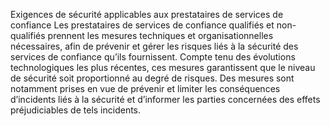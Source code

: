 Exigences de sécurité applicables aux prestataires de services de confiance
Les prestataires de services de confiance qualifiés et non-qualifiés prennent les mesures techniques et organisationnelles nécessaires, afin de prévenir et gérer les risques liés à la sécurité des services de confiance qu’ils fournissent. Compte tenu des évolutions technologiques les plus récentes, ces mesures garantissent que le niveau de sécurité soit proportionné au degré de risques. Des mesures sont notamment prises en vue de prévenir et limiter les conséquences d’incidents liés à la sécurité et d’informer les parties concernées des effets préjudiciables de tels incidents.